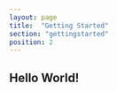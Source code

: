 ```yaml
---
layout: page
title:  "Getting Started"
section: "gettingstarted"
position: 2
---
```



## Hello World!